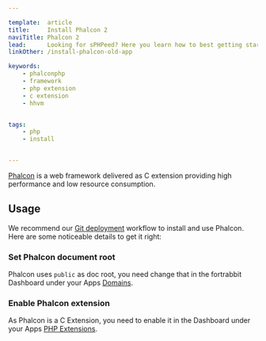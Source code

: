 ```yaml
---

template:  article
title:     Install Phalcon 2
naviTitle: Phalcon 2
lead:      Looking for sPHPeed? Here you learn how to best getting started with Phalcon 2 on fortrabbit.
linkOther: /install-phalcon-old-app

keywords:
    - phalconphp
    - framework
    - php extension
    - c extension
    - hhvm


tags:
    - php
    - install


---
```


[Phalcon](http://phalconphp.com/en/) is a web framework delivered as C extension providing high performance and low resource consumption.

## Usage

We recommend our [Git deployment](git) workflow to install and use Phalcon. Here are some noticeable details to get it right:

### Set Phalcon document root

Phalcon uses `public` as doc root, you need change that in the fortrabbit Dashboard under your Apps [Domains]().

### Enable Phalcon extension

As Phalcon is a C Extension, you need to enable it in the Dashboard under your Apps [PHP Extensions](php-extensions#toc-frameworks).

